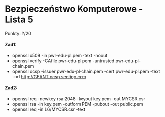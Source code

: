 # Bezpieczeństwo Komputerowe - Lista 5

Punkty: ?/20

#### Zad1:
- openssl x509 -in pwr-edu-pl.pem -text -noout
- openssl verify -CAfile pwr-edu-pl.pem -untrusted pwr-edu-pl-chain.pem
- openssl ocsp -issuer pwr-edu-pl-chain.pem -cert pwr-edu-pl.pem -text -url http://GEANT.ocsp.sectigo.com

#### Zad2:
- openssl req -newkey rsa:2048 -keyout key.pem -out MYCSR.csr
- openssl rsa -in key.pem -outform PEM -pubout -out public.pem
- openssl req -in L6/MYCSR.csr -text
